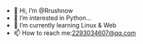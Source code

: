 - 👋 Hi, I’m @Rrushnow
- 👀 I’m interested in Python...
- 🌱 I’m currently learning Linux & Web
- 📫 How to reach me:2293034607@qq.com

<!---
Rrushnow/Rrushnow is a ✨ special ✨ repository because its `README.md` (this file) appears on your GitHub profile.
You can click the Preview link to take a look at your changes.
--->

